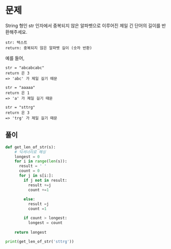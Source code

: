 # 문제

String 형인 str 인자에서 중복되지 않은 알파벳으로 이루어진 제일 긴 단어의 길이를 반환해주세요.


```
str: 텍스트
return: 중복되지 않은 알파벳 길이 (숫자 반환)
```

예를 들어,

```
str = "abcabcabc"
return 은 3
=> 'abc' 가 제일 길기 때문
```

```
str = "aaaaa"
return 은 1
=> 'a' 가 제일 길기 때문
```

```
str = "sttrg"
return 은 3
=> 'trg' 가 제일 길기 때문
```

## 풀이
```python
def get_len_of_str(s):
    # 딕셔너리로 해싱
    longest = 0
    for i in range(len(s)):
      result = ' '
      count = 0
      for j in s[i:]:
        if j not in result:
          result +=j
          count +=1
        
        else:
          result =j
          count =1

        if count > longest:
          longest = count
    
    return longest
       
print(get_len_of_str('sttrg'))
```
